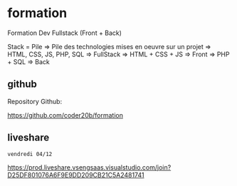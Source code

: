 # formation

Formation Dev Fullstack (Front + Back)

Stack = Pile
=> Pile des technologies mises en oeuvre sur un projet
=> HTML, CSS, JS, PHP, SQL  => FullStack
=> HTML + CSS + JS          => Front
=> PHP + SQL                => Back

## github

Repository Github:

https://github.com/coder20b/formation

## liveshare

    vendredi 04/12

https://prod.liveshare.vsengsaas.visualstudio.com/join?D25DF801076A6F9E9DD209CB21C5A2481741
